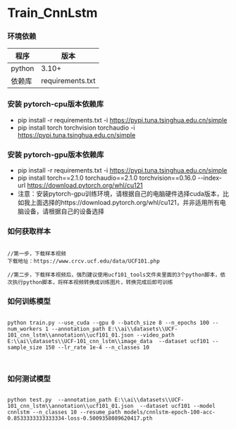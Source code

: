 # Train_CnnLstm

### 环境依赖

| 程序         | 版本      |
| ---------- | ------- |
| python     | 3.10+    |
| 依赖库      | requirements.txt |

### 安装 pytorch-cpu版本依赖库
* pip install -r requirements.txt -i https://pypi.tuna.tsinghua.edu.cn/simple
* pip install torch torchvision torchaudio -i https://pypi.tuna.tsinghua.edu.cn/simple

### 安装 pytorch-gpu版本依赖库
* pip install -r requirements.txt -i https://pypi.tuna.tsinghua.edu.cn/simple
* pip install torch==2.1.0 torchaudio==2.1.0 torchvision==0.16.0 --index-url https://download.pytorch.org/whl/cu121
* 注意：安装pytorch-gpu训练环境，请根据自己的电脑硬件选择cuda版本，比如我上面选择的https://download.pytorch.org/whl/cu121，并非适用所有电脑设备，请根据自己的设备选择


### 如何获取样本
~~~

//第一步，下载样本视频
下载地址：https://www.crcv.ucf.edu/data/UCF101.php

//第二步，下载样本视频后，强烈建议使用ucf101_tools文件夹里面的3个python脚本，依次执行python脚本，将样本视频转换成训练图片，转换完成后即可训练

~~~

### 如何训练模型
~~~

python train.py --use_cuda --gpu 0 --batch_size 8 --n_epochs 100 --num_workers 1 --annotation_path E:\\ai\\datasets\\UCF-101_cnn_lstm\\annotation\\ucf101_01.json --video_path E:\\ai\\datasets\\UCF-101_cnn_lstm\\image_data  --dataset ucf101 --sample_size 150 --lr_rate 1e-4 --n_classes 10



~~~

### 如何测试模型

~~~

python test.py  --annotation_path E:\\ai\\datasets\\UCF-101_cnn_lstm\\annotation\\ucf101_01.json  --dataset ucf101 --model cnnlstm --n_classes 10 --resume_path models/cnnlstm-epoch-100-acc-0.8533333333333334-loss-0.5009358089620417.pth

~~~
